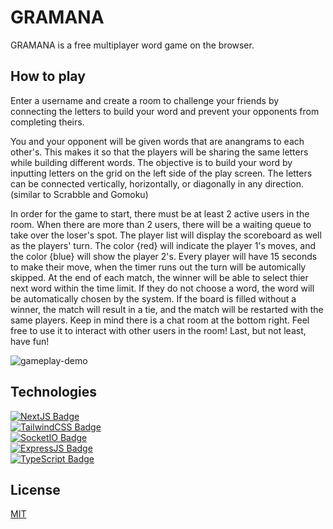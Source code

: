 # GRAMANA

GRAMANA is a free multiplayer word game on the browser.

## How to play

Enter a username and create a room to challenge your friends by connecting the letters to build your word and prevent your opponents from completing theirs.

You and your opponent will be given words that are anangrams to each other's.
This makes it so that the players will be sharing the same letters while building different words.
The objective is to build your word by inputting letters on the grid on the left side of the play screen.
The letters can be connected vertically, horizontally, or diagonally in any direction. (similar to Scrabble and Gomoku)

In order for the game to start, there must be at least 2 active users in the room. When there are more than 2 users, there will be a waiting queue to take over the loser's spot.
The player list will display the scoreboard as well as the players' turn.
The color {red} will indicate the player 1's moves, and the color {blue} will show the player 2's.
Every player will have 15 seconds to make their move, when the timer runs out the turn will be automically skipped.
At the end of each match, the winner will be able to select thier next word within the time limit. If they do not choose a word, the word will be automatically chosen by the system.
If the board is filled without a winner, the match will result in a tie, and the match will be restarted with the same players.
Keep in mind there is a chat room at the bottom right. Feel free to use it to interact with other users in the room!
Last, but not least, have fun!

![gameplay-demo](./client/public/images/example.gif)

## Technologies

<div id="badges">
  <a href="https://nextjs.org/">
    <img src="https://img.shields.io/badge/NextJS-black?style=for-the-badge&logo=nextjs&logoColor=white" alt="NextJS Badge"/>
  </a>
  <br/>
  <a href="https://tailwindcss.com/">
    <img src="https://img.shields.io/badge/TailwindCSS-white?style=for-the-badge&logo=tailwindcss&logoColor=blue" alt="TailwindCSS Badge"/>
	</a>
  <br/>
  <a href="https://socket.io/">
    <img src="https://img.shields.io/badge/SocketIO-black?style=for-the-badge&logo=socketio&logoColor=white" alt="SocketIO Badge"/>
    </a>
  <br/>
  <a href="https://expressjs.com/">
    <img src="https://img.shields.io/badge/ExpressJS-white?style=for-the-badge&logo=expressjs&logoColor=black" alt="ExpressJS Badge"/>
</a>
  <br/>
  <a href="https://www.typescriptlang.org/">
    <img src="https://img.shields.io/badge/TypeScript-blue?style=for-the-badge&logo=typescript&logoColor=white" alt="TypeScript Badge"/>
</a>
</div>

## License

[MIT](https://choosealicense.com/licenses/mit/)
